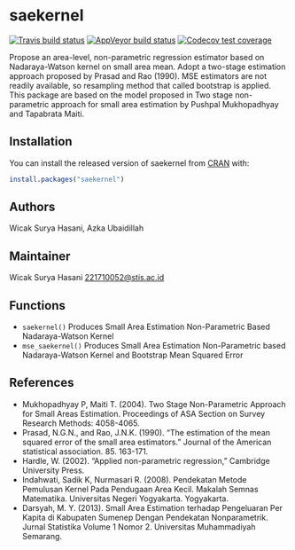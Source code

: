 
<!-- README.md is generated from README.Rmd. Please edit that file -->

# saekernel

<!-- badges: start -->

[![Travis build
status](https://travis-ci.com/wicaksh/saekernel.svg?branch=master)](https://travis-ci.com/wicaksh/saekernel)
[![AppVeyor build
status](https://ci.appveyor.com/api/projects/status/github/wicaksh/saekernel?branch=master&svg=true)](https://ci.appveyor.com/project/wicaksh/saekernel)
[![Codecov test
coverage](https://codecov.io/gh/wicaksh/saekernel/branch/master/graph/badge.svg)](https://codecov.io/gh/wicaksh/saekernel?branch=master)
<!-- badges: end -->

Propose an area-level, non-parametric regression estimator based on
Nadaraya-Watson kernel on small area mean. Adopt a two-stage estimation
approach proposed by Prasad and Rao (1990). MSE estimators are not
readily available, so resampling method that called bootstrap is
applied. This package are based on the model proposed in Two stage
non-parametric approach for small area estimation by Pushpal
Mukhopadhyay and Tapabrata Maiti.

## Installation

You can install the released version of saekernel from
[CRAN](https://CRAN.R-project.org) with:

``` r
install.packages("saekernel")
```

## Authors

Wicak Surya Hasani, Azka Ubaidillah

## Maintainer

Wicak Surya Hasani <221710052@stis.ac.id>

## Functions

  - `saekernel()` Produces Small Area Estimation Non-Parametric Based
    Nadaraya-Watson Kernel
  - `mse_saekernel()` Produces Small Area Estimation Non-Parametric
    based Nadaraya-Watson Kernel and Bootstrap Mean Squared Error

## References

  - Mukhopadhyay P, Maiti T. (2004). Two Stage Non-Parametric Approach
    for Small Areas Estimation. Proceedings of ASA Section on Survey
    Research Methods: 4058-4065.
  - Prasad, N.G.N., and Rao, J.N.K. (1990). “The estimation of the mean
    squared error of the small area estimators.” Journal of the American
    statistical association. 85. 163-171.
  - Hardle, W. (2002). “Applied non-parametric regression,” Cambridge
    University Press.
  - Indahwati, Sadik K, Nurmasari R. (2008). Pendekatan Metode Pemulusan
    Kernel Pada Pendugaan Area Kecil. Makalah Semnas Matematika.
    Universitas Negeri Yogyakarta. Yogyakarta.
  - Darsyah, M. Y. (2013). Small Area Estimation terhadap Pengeluaran
    Per Kapita di Kabupaten Sumenep Dengan Pendekatan Nonparametrik.
    Jurnal Statistika Volume 1 Nomor 2. Universitas Muhammadiyah
    Semarang.
